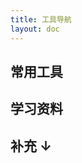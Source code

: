 ```yaml
---
title: 工具导航
layout: doc
---
```


<script setup>
import Nav from '../.vitepress/theme/components/nav.vue'

const tools1 = [
  {
    title: '开发者武器库',
    desc: '涵盖多种工具',
    url: 'https://devtool.tech/',
  }, {
    title: 'excalidraw',
    desc: '在线手绘风流程图绘制',
    url: 'https://excalidraw.com/',
  }, {
    title: '文叔叔',
    desc: '在线快速分享文件',
    url: 'https://www.wenshushu.cn/',
  }, {
    title:'Carbon',
    desc:'代码图片生成',
    url:'https://carbon.now.sh/?bg=rgba%2874%2C144%2C226%2C1%29&t=material&wt=none&l=auto&width=680&ds=false&dsyoff=20px&dsblur=68px&wc=true&wa=true&pv=56px&ph=56px&ln=false&fl=1&fm=Fira+Code&fs=14px&lh=152%25&si=false&es=2x&wm=false'
  }, {
    title: '在线工具',
    desc: '在线代码压缩,二维码生成...',
    url: 'https://tool.lu/',
  }, {
    title: '网页模版',
    desc: '所有成功都始于模板',
    url: 'https://template0.com/',
  },{
    title: 'Github搜索',
    desc: '所有成功都始于模板',
    url: 'https://github.com/search',
  },{
    title: 'Github探索',
    desc: '兴趣推荐+每日热门',
    url: 'https://github.com/explore',
    badge: 'HOT',
    badgeType: 'hot'
  },{
    title: '在线代办清单',
    desc: '所有代办事项存储在本地',
    url: 'https://ricocc.com/todo/',
    badge: 'Github项目',
    badgeType: 'default'
  },{
    title: 'Simple Icons',
    desc: '流行品牌的 3270 SVG 图标',
    url: 'https://simpleicons.org/',
  },{
    title:'在线图标制作',
    desc:'一个直观的应用程序图标生成器，可让您自定义颜色、边框、阴影等，以轻松创建独特的应用程序图标。',
    url:'https://zhangyu1818.github.io/appicon-forge/'
  },{
    title:'Raphael AI',
    desc:'世界首个免费无限制AI图像生成器，几秒钟内创建令人惊叹的AI生成图像',
    url:'https://raphael.app/zh'
  },{
    title:'Reactbits',
    desc:'为创意开发人员精心挑选的动画组件集合',
    url:'https://www.reactbits.dev/'
  },{
    title:'FREEP!K',
    desc:'免费素材网站，包含原始格式',
    url:'https://www.freepik.com'
  },{
    title:'路过图床',
    desc:'免费图床',
    url:'https://imgse.com/',
    badge: 'BETA',
    badgeType: 'beta'
  },{
    title:'蓝奏云',
    desc:'来这里，下载不限速度，不限流量，不限次数，免登录下载！',
    url:'https://pc.woozooo.com/',
    badge: 'HOT',
    badgeType: 'hot'
  },{
    title:'极简插件',
    desc:'浏览器插件网站',
    url:'https://chrome.zzzmh.cn/'
  },{
    title:'UomgAPI',
    desc:'稳定、快速、免费的 API 接口服务共收录了 51 个接口项目',
    url:'https://api.uomg.com/'
  }



]
const tools2 = [
  {
    title: 'MDN Web Docs',
    desc: '由 Mozilla 维护的开发者文档平台，专注于 Web 技术相关的文档和资源',
    url: 'https://developer.mozilla.org/zh-CN/'
  }, {
    title: '菜鸟教程',
    desc: '学的不仅是技术，更是梦想！',
    url: 'https://www.runoob.com/'
  }, 
  {
    title: 'ES6 教程',
    desc: '《ECMAScript 6 教程》是一本开源的 JavaScript 语言教程',
    url: 'https://wangdoc.com/es6/'
  },{
    title:'JavaScript 教程',
    desc:'本教程全面介绍 JavaScript 核心语法，覆盖了 ES5 和 DOM 规范的所有内容。',
    url:'https://wangdoc.com/javascript/'
  },{
    title:'TypeScript 教程',
    desc:'TypeScript 开源教程，介绍基本概念和用法，面向初学者。',
    url:'https://wangdoc.com/typescript/'
  },{
    title:'Lodash',
    desc:'Lodash 是一个一致性、模块化、高性能的 JavaScript 实用工具库。',
    url:'https://www.lodashjs.com/'
  },{
    title:'课程笔记',
    desc:'尚硅谷系列课程笔记',
    url:'https://www.yuque.com/tianyu-coder/openshare/ccpa0mz1pq213lhw',
    badge: 'NEW',
    badgeType: 'new'
  },
  // {
  //   title:'',
  //   desc:'',
  //   url:''
  // }

]

</script>

## 常用工具

<Nav :tools="tools1"/>

## 学习资料

<Nav :tools="tools2"/>


## 补充 ↓
<Giscus/>